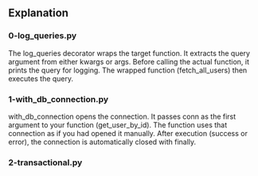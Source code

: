 ## Explanation
### 0-log_queries.py
The log_queries decorator wraps the target function.
It extracts the query argument from either kwargs or args.
Before calling the actual function, it prints the query for logging.
The wrapped function (fetch_all_users) then executes the query.

### 1-with_db_connection.py
with_db_connection opens the connection.
It passes conn as the first argument to your function (get_user_by_id).
The function uses that connection as if you had opened it manually.
After execution (success or error), the connection is automatically closed with finally.

### 2-transactional.py
